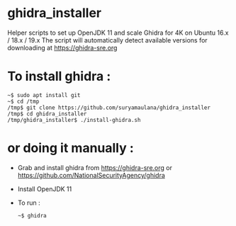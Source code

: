 # ghidra_installer
Helper scripts to set up OpenJDK 11 and scale Ghidra for 4K on Ubuntu 16.x / 18.x / 19.x
The script will automatically detect available versions for downloading at https://ghidra-sre.org

# To install ghidra :
   ```
   ~$ sudo apt install git
   ~$ cd /tmp
   /tmp$ git clone https://github.com/suryamaulana/ghidra_installer
   /tmp$ cd ghidra_installer
   /tmp/ghidra_installer$ ./install-ghidra.sh
   ```

# or doing it manually :
* Grab and install ghidra from https://ghidra-sre.org or https://github.com/NationalSecurityAgency/ghidra

* Install OpenJDK 11

* To run :

   ```
   ~$ ghidra
   ```
